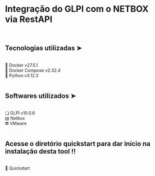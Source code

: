 # Integração do GLPI com o NETBOX via RestAPI
<br>

## Tecnologias utilizadas ➤ 
<br>
🐳 Docker v27.5.1
<br>
🐳 Docker Compose v2.32.4
<br>
🐍 Python v3.12.3
<br>
<br>

## Softwares utilizados ➤ 
<br>
❑ GLPI v10.0.6
<br>
▤ Netbox 
<br>
⛃ VMware
<br>
<br>

## Acesse o diretório quickstart para dar início na instalação desta tool !!
<br>
📁 Quickstart
